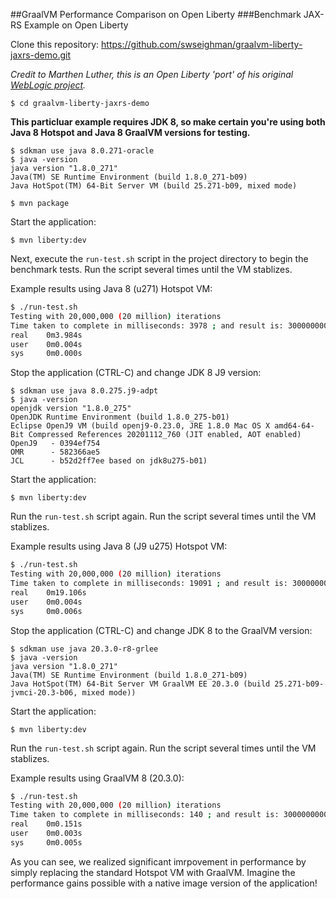 ##GraalVM Performance Comparison on Open Liberty
###Benchmark JAX-RS Example on Open Liberty

Clone this repository:
[https://github.com/swseighman/graalvm-liberty-jaxrs-demo.git
](https://github.com/swseighman/graalvm-liberty-jaxrs-demo.git)

_Credit to Marthen Luther, this is an Open Liberty 'port' of his original [WebLogic project](https://github.com/marthenlt/graalvm-weblogic-jaxrs-demo.git)._

`$ cd graalvm-liberty-jaxrs-demo`

**This particluar example requires JDK 8, so make certain you're using both Java 8 Hotspot and Java 8 GraalVM versions for testing.**

```
$ sdkman use java 8.0.271-oracle
$ java -version
java version "1.8.0_271"
Java(TM) SE Runtime Environment (build 1.8.0_271-b09)
Java HotSpot(TM) 64-Bit Server VM (build 25.271-b09, mixed mode)
```

`$ mvn package`

Start the application:

`$ mvn liberty:dev`

Next, execute the `run-test.sh` script in the project directory to begin the benchmark tests. Run the script several times until the VM stablizes.

Example results using Java 8 (u271) Hotspot VM:

```bash
$ ./run-test.sh
Testing with 20,000,000 (20 million) iterations
Time taken to complete in milliseconds: 3978 ; and result is: 3000000000
real    0m3.984s
user    0m0.004s
sys     0m0.000s
```

Stop the application (CTRL-C) and change JDK 8 J9 version:

```
$ sdkman use java 8.0.275.j9-adpt
$ java -version
openjdk version "1.8.0_275"
OpenJDK Runtime Environment (build 1.8.0_275-b01)
Eclipse OpenJ9 VM (build openj9-0.23.0, JRE 1.8.0 Mac OS X amd64-64-Bit Compressed References 20201112_760 (JIT enabled, AOT enabled)
OpenJ9   - 0394ef754
OMR      - 582366ae5
JCL      - b52d2ff7ee based on jdk8u275-b01)
```

Start the application:

```
$ mvn liberty:dev
```
Run the `run-test.sh` script again.  Run the script several times until the VM stablizes.

Example results using Java 8 (J9 u275) Hotspot VM:

```bash
$ ./run-test.sh
Testing with 20,000,000 (20 million) iterations
Time taken to complete in milliseconds: 19091 ; and result is: 3000000000
real	0m19.106s
user	0m0.004s
sys		0m0.006s
```
Stop the application (CTRL-C) and change JDK 8 to the GraalVM version:

```
$ sdkman use java 20.3.0-r8-grlee
$ java -version
java version "1.8.0_271"
Java(TM) SE Runtime Environment (build 1.8.0_271-b09)
Java HotSpot(TM) 64-Bit Server VM GraalVM EE 20.3.0 (build 25.271-b09-jvmci-20.3-b06, mixed mode))
```

Start the application:

```
$ mvn liberty:dev
```
Run the `run-test.sh` script again.  Run the script several times until the VM stablizes.

Example results using GraalVM 8 (20.3.0):

```bash
$ ./run-test.sh
Testing with 20,000,000 (20 million) iterations
Time taken to complete in milliseconds: 140 ; and result is: 3000000000
real	0m0.151s
user	0m0.003s
sys		0m0.005s
```
As you can see, we realized significant imrpovement in performance by simply replacing the standard Hotspot VM with GraalVM.  Imagine the performance gains possible with a native image version of the application!

